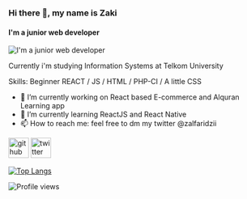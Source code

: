 ### Hi there 👋, my name is Zaki
#### I'm a junior web developer
![I'm a junior web developer](https://pbs.twimg.com/profile_banners/169453239/1599186458/1080x360)

Currently i'm studying Information Systems at Telkom University

Skills: Beginner REACT / JS / HTML / PHP-CI / A little CSS

- 🔭 I’m currently working on React based E-commerce and Alquran Learning app 
- 🌱 I’m currently learning ReactJS and React Native 
- 📫 How to reach me: feel free to dm my twitter @zalfaridzii 


[<img src='https://cdn.jsdelivr.net/npm/simple-icons@3.0.1/icons/github.svg' alt='github' height='40'>](https://github.com/zakialfaridzi)  [<img src='https://cdn.jsdelivr.net/npm/simple-icons@3.0.1/icons/twitter.svg' alt='twitter' height='40'>](https://twitter.com/zalfaridzii)  

[![Top Langs](https://github-readme-stats.vercel.app/api/top-langs/?username=zakialfaridzi)](https://github.com/anuraghazra/github-readme-stats)

![Profile views](https://gpvc.arturio.dev/zakialfaridzi)  

